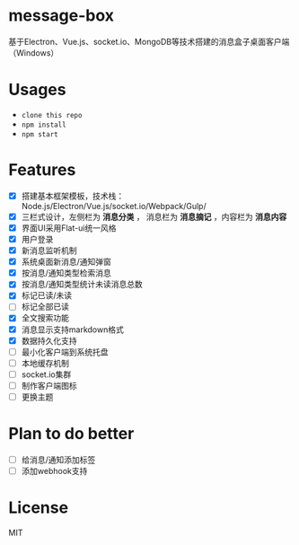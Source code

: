 # message-box
基于Electron、Vue.js、socket.io、MongoDB等技术搭建的消息盒子桌面客户端（Windows）

# Usages

- `clone this repo`
- `npm install`
- `npm start`

# Features

- [x] 搭建基本框架模板，技术栈：Node.js/Electron/Vue.js/socket.io/Webpack/Gulp/
- [x] 三栏式设计，左侧栏为 **消息分类** ， 消息栏为 **消息摘记**  ，内容栏为 **消息内容**
- [x] 界面UI采用Flat-ui统一风格
- [x] 用户登录
- [x] 新消息监听机制
- [x] 系统桌面新消息/通知弹窗
- [x] 按消息/通知类型检索消息
- [x] 按消息/通知类型统计未读消息总数
- [x] 标记已读/未读
- [ ] 标记全部已读
- [x] 全文搜索功能
- [x] 消息显示支持markdown格式
- [x] 数据持久化支持
- [ ] 最小化客户端到系统托盘
- [ ] 本地缓存机制
- [ ] socket.io集群
- [ ] 制作客户端图标
- [ ] 更换主题

# Plan to do better

- [ ] 给消息/通知添加标签
- [ ] 添加webhook支持

# License
MIT
